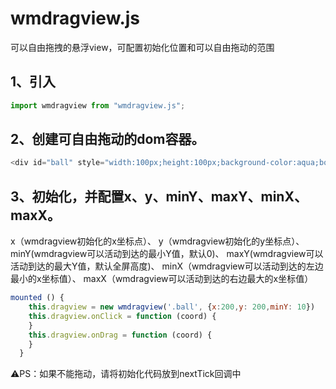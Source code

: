 # wmdragview.js
可以自由拖拽的悬浮view，可配置初始化位置和可以自由拖动的范围

## 1、引入
```javascript
import wmdragview from "wmdragview.js";
```

## 2、创建可自由拖动的dom容器。
```javascript
<div id="ball" style="width:100px;height:100px;background-color:aqua;border-radius:50%;"></div>
```

## 3、初始化，并配置x、y、minY、maxY、minX、maxX。
x（wmdragview初始化的x坐标点）、
y（wmdragview初始化的y坐标点）、
minY(wmdragview可以活动到达的最小Y值，默认0)、
maxY(wmdragview可以活动到达的最大Y值，默认全屏高度)、
minX（wmdragview可以活动到达的左边最小的x坐标值）、
maxX（wmdragview可以活动到达的右边最大的x坐标值）

```javascript
mounted () {
    this.dragview = new wmdragview('.ball', {x:200,y: 200,minY: 10})
    this.dragview.onClick = function (coord) {
    }
    this.dragview.onDrag = function (coord) {
    }
  }
```

⚠️PS：如果不能拖动，请将初始化代码放到nextTick回调中

